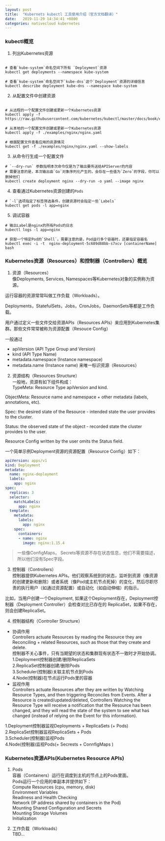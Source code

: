 ```yaml
---
layout: post
title:  "Kubernets kubectl 工具使用介绍（官方文档翻译）"
date:   2019-11-29 14:34:41 +0800
categories: nativecloud kubernetes
---
```


### kubectl概览
1. 列出Kubernetes资源  

```shell

# 查看`kube-system`命名空间下所有 `Deployment`资源
kubectl get deployments --namespace kube-system

# 查看`kube-system`命名空间下`kube-dns`这个`Deployment`资源的详细信息
kubectl describe deployment kube-dns --namespace kube-system

```

2. 从配置文件中创建资源  

```shell

# 从远程的一个配置文件创建或更新一个Kubernetes资源
kubectl apply -f https://raw.githubusercontent.com/kubernetes/kubectl/master/docs/book/examples/nginx/nginx.yaml

# 从本地的一个配置文件创建或更新一个Kubernetes资源
kubectl apply -f ./examples/nginx/nginx.yaml

# 根据配置文件查看应用的资源情况
kubectl get -f ./examples/nginx/nginx.yaml --show-labels
```

3. 从命令行生成一个配置文件  

```shell
# `--dry-run` 参数指明本次命令仅是为了输出要传送给APIServer的内容
# 需要注意的是，本次输出由`Go`对象序列化产生的，会存在一些值为`Zero`的字段，你可以删掉他们
kubectl create deployment nginx --dry-run -o yaml --image nginx
```

4. 查看通过Kubernetes资源创建的`Pods`  

```shell
# `-l`选项指定了标签筛选条件，创建资源时会指定一些`Labels`
kubectl get pods -l app=nginx
```

5. 调试容器  

```shell
# 输出Label是nginx的所有Pods的日志
kubectl logs -l app=nginx

# 获取一个特定Pod的`Shell`。需要注意的是，Pod运行多个容器时，还要指定容器名
kubectl exec -i -t  nginx-deployment-5c689d88bb-s7xcv [containerName] bash
```

### Kubernetes资源（Resources）和控制器（Controllers）概览

1. 资源（Resources）  
像Deployments, Services, Namespaces等Kubernetes对象的实例称为资源。  

运行容器的资源常常叫做工作负载（Workloads）。

Deployments，StatefulSets，Jobs，CronJobs，DaemonSets等都是工作负载。  

用户通过定义一些文件交给资源APIs（Resources APIs）来应用到Kubernetes集群。那些文件常常被称为资源配置（Resouce Config）  

一般通过 
* apiVersion (API Type Group and Version)
* kind (API Type Name)
* metadata.namespace (Instance namespace)
* metadata.name (Instance name)
来唯一标识资源（Resources）

2. 资源结构（Resources Structure）  
一般地，资源有如下组件构成：  
TypeMeta: Resource Type apiVersion and kind.  

ObjectMeta: Resource name and namespace + other metadata (labels, annotations, etc).  

Spec: the desired state of the Resource - intended state the user provides to the cluster.  

Status: the observed state of the object - recorded state the cluster provides to the user.  

Resource Config written by the user omits the Status field.  

一个简单示例Deployment资源的资源配置（Resource Config）如下：  
```yaml
apiVersion: apps/v1
kind: Deployment
metadata:
  name: nginx-deployment
  labels:
    app: nginx
spec:
  replicas: 3
  selector:
    matchLabels:
      app: nginx
  template:
    metadata:
      labels:
        app: nginx
    spec:
      containers:
      - name: nginx
        image: nginx:1.15.4
```
> 一些像ConfigMaps， Secrets等资源不存在状态信息，他们不需要描述，所以他们没有Spec字段。

3. 控制器（Controllers）  
控制器提供Kubernetes APIs。他们观察系统到的状态，监听到资源（像资源的创建更新和删除）或者系统（像Pod或主机节点死掉）的变化，然后尽职尽责的执行用户（如通过资源配置）或自动化（如自动伸缩）的指示。  

比如，当用户创建一个Deployment, 如果这个Deployment存在，Deployment控制器（Deployment Controller）会检查对比已存在的 ReplicaSet，如果不存在，则会创建ReplicaSet。

4. 控制器结构（Controller Structure）  
* 协调作用  
Controllers actuate Resources by reading the Resource they are Reconciling + related Resources, such as those that they create and delete.  
控制器不关心事件，只有当期望的状态和集群现有状态不一致时才开始协调。  
1.Deployment控制器创建/删除ReplicaSets  
2.ReplicaSet控制器创建/删除Pods  
3.Scheduler(控制器)关联主机节点到Pods  
4.Node(控制器)在节点运行Pods里的容器  
* 监视作用  
Controllers actuate Resources after they are written by Watching Resource Types, and then triggering Reconciles from Events. After a Resource is created/updated/deleted, Controllers Watching the Resource Type will receive a notification that the Resource has been changed, and they will read the state of the system to see what has changed (instead of relying on the Event for this information).  

1.Deployment控制器监视Deployments + ReplicaSets (+ Pods)  
2.ReplicaSet控制器监视ReplicaSets + Pods  
3.Scheduler(控制器)监视Pods  
4.Node(控制器)监视Pods(+ Secrests + ConnfigMaps )

### Kubernetes资源APIs(Kubernetes Resource APIs)
1. Pods  
容器（Containers）运行在调度到主机的节点上的Pods里面。  
Pods运行一个应用的单副本并提供如下：  
Compute Resources (cpu, memory, disk)  
Environment Variables  
Readiness and Health Checking  
Network (IP address shared by containers in the Pod)  
Mounting Shared Configuration and Secrets  
Mounting Storage Volumes  
Initialization  

2. 工作负载（Workloads）  
TBD...
